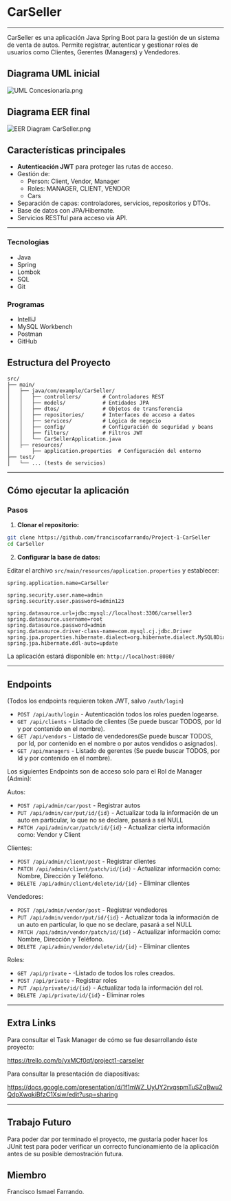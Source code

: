 # CarSeller

---

CarSeller es una aplicación Java Spring Boot para la gestión de un sistema de venta de autos. Permite registrar, autenticar y gestionar roles de usuarios como Clientes, Gerentes (Managers) y Vendedores. 

## Diagrama UML inicial

![UML Concesionaria.png](UML%20Concesionaria.png)

## Diagrama EER final

![EER Diagram CarSeller.png](EER%20Diagram%20CarSeller.png)

## Características principales

- **Autenticación JWT** para proteger las rutas de acceso.
- Gestión de:
  - Person: Client, Vendor, Manager
  - Roles: MANAGER, CLIENT, VENDOR
  - Cars
- Separación de capas: controladores, servicios, repositorios y DTOs.
- Base de datos con JPA/Hibernate.
- Servicios RESTful para acceso vía API.

---
### Tecnologias

- Java 
- Spring
- Lombok
- SQL 
- Git

### Programas

- IntelliJ
- MySQL Workbench
- Postman
- GitHub 


## Estructura del Proyecto

```
src/
├── main/
│   ├── java/com/example/CarSeller/
│   │   ├── controllers/       # Controladores REST
│   │   ├── models/            # Entidades JPA
│   │   ├── dtos/              # Objetos de transferencia
│   │   ├── repositories/      # Interfaces de acceso a datos
│   │   ├── services/          # Lógica de negocio
│   │   ├── config/            # Configuración de seguridad y beans
│   │   ├── filters/           # Filtros JWT
│   │   └── CarSellerApplication.java
│   ├── resources/
│       ├── application.properties  # Configuración del entorno
├── test/
│   └── ... (tests de servicios)
```

---

## Cómo ejecutar la aplicación


### Pasos

1. **Clonar el repositorio:**

```bash
git clone https://github.com/franciscofarrando/Project-1-CarSeller
cd CarSeller
```

2. **Configurar la base de datos:**

Editar el archivo `src/main/resources/application.properties` y establecer:

```properties
spring.application.name=CarSeller

spring.security.user.name=admin
spring.security.user.password=admin123

spring.datasource.url=jdbc:mysql://localhost:3306/carseller3
spring.datasource.username=root
spring.datasource.password=admin
spring.datasource.driver-class-name=com.mysql.cj.jdbc.Driver
spring.jpa.properties.hibernate.dialect=org.hibernate.dialect.MySQL8Dialect
spring.jpa.hibernate.ddl-auto=update
```
La aplicación estará disponible en: `http://localhost:8080/`

---

## Endpoints

(Todos los endpoints requieren token JWT, salvo `/auth/login`)

- `POST /api/auth/login` - Autenticación todos los roles pueden logearse.
- `GET /api/clients` - Listado de clientes (Se puede buscar TODOS, por Id y por contenido en el nombre).
- `GET /api/vendors` - Listado de vendedores(Se puede buscar TODOS, por Id, por contenido en el nombre o por autos vendidos o asignados).
- `GET /api/managers` - Listado de gerentes (Se puede buscar TODOS, por Id y por contenido en el nombre).


Los siguientes Endpoints son de acceso solo para el Rol de Manager (Admin):

Autos:
- `POST /api/admin/car/post` - Registrar autos
- `PUT /api/admin/car/put/id/{id}` - Actualizar toda la información de un auto en particular, lo que no se declare, pasará a sel NULL
- `PATCH /api/admin/car/patch/id/{id}` - Actualizar cierta información como: Vendor y Client
  
 
Clientes:
- `POST /api/admin/client/post` - Registrar clientes
- `PATCH /api/admin/client/patch/id/{id}` - Actualizar información como: Nombre, Dirección y Teléfono.
- `DELETE /api/admin/client/delete/id/{id}` - Eliminar clientes

Vendedores:
- `POST /api/admin/vendor/post` - Registrar vendedores
- `PUT /api/admin/vendor/put/id/{id}` - Actualizar toda la información de un auto en particular, lo que no se declare, pasará a sel NULL
- `PATCH /api/admin/vendor/patch/id/{id}` - Actualizar información como: Nombre, Dirección y Teléfono.
- `DELETE /api/admin/vendor/delete/id/{id}` - Eliminar clientes

Roles:
- `GET /api/private` - -Listado de todos los roles creados.
- `POST /api/private` - Registrar roles
- `PUT /api/private/id/{id}` - Actualizar toda la información del rol.
- `DELETE /api/private/id/{id}` - Eliminar roles

---

## Extra Links

Para consultar el Task Manager de cómo se fue desarrollando éste proyecto:

https://trello.com/b/yxMCf0qf/project1-carseller

Para consultar la presentación de diapositivas:

https://docs.google.com/presentation/d/1f1mWZ_UyUY2rvqspmTuSZqBwu2QdpXwqkiBfzC1Xsiw/edit?usp=sharing

---

## Trabajo Futuro

Para poder dar por terminado el proyecto, me gustaría poder hacer los JUnit test para poder verificar un correcto funcionamiento de la aplicación antes de su posible demostración futura.


## Miembro

Francisco Ismael Farrando.
